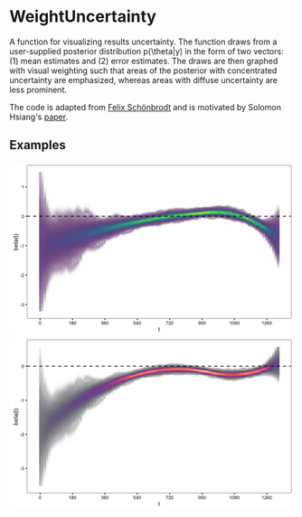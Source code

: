 # WeightUncertainty

A function for visualizing results uncertainty. The function draws from a user-supplied posterior distribution p(\theta|y) in the form of two vectors: (1) mean estimates and (2) error estimates. The draws are then graphed with visual weighting such that areas of the posterior with concentrated uncertainty are emphasized, whereas areas with diffuse uncertainty are less prominent.

The code is adapted from [Felix Schönbrodt](http://www.nicebread.de/visually-weighted-watercolor-plots-new-variants-please-vote/) and is motivated by Solomon Hsiang's [paper](http://papers.ssrn.com/sol3/papers.cfm?abstract_id=2265501).

## Examples

![Ex1](viz_viridis.png)
![Ex1](viz_magma.png)
